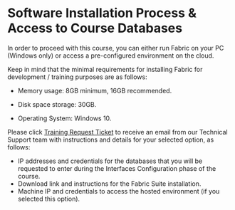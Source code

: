 # Software Installation Process & Access to Course Databases 


In order to proceed with this course, you can either run Fabric on your PC (Windows only) or access a pre-configured environment on the cloud.

Keep in mind that the minimal requirements for installing Fabric for development / training purposes are as follows:
* Memory usage: 8GB minimum, 16GB recommended.
  
* Disk space storage: 30GB.

* Operating System: Windows 10.


Please click [Training Request Ticket](https://www.k2view.com/) to receive an email from our Technical Support team with instructions and details for your selected option, as follows:
- IP addresses and credentials for the databases that you will be requested to enter during the Interfaces Configuration phase of the course.
- Download link and instructions for the Fabric Suite installation.
- Machine IP and credentials to access the hosted environment (if you selected this option). 

